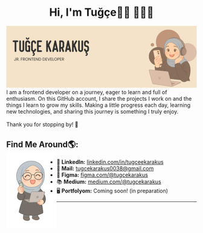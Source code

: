 <h1 align="center" >Hi, I'm Tuğçe👋🏻 👩🏻‍💻</h1>
<img src="images/tugce-karakus-banner.png" alt="banner that says Tuğçe KArakuş -  jr. frontend developer">
<br>
I am a frontend developer on a journey, eager to learn and full of enthusiasm.  
On this GitHub account, I share the projects I work on and the things I learn to grow my skills.  
Making a little progress each day, learning new technologies, and sharing this journey is something I truly enjoy.<br><br>
Thank you for stopping by! 🌱

<h2 id="find-me">Find Me Around🌎: <br><img align="left" height="200" src="images/tugce-karakus-icon.png"></a></h2>


- 💼 **LinkedIn:** [linkedin.com/in/tugceekarakus](https://www.linkedin.com/in/tugceekarakus/)
- 📩 **Mail:** [tugcekarakus0038@gmail.com](mailto:tugcekarakus0038@gmail.com)
- 🎨 **Figma:** [figma.com/@tugcekarakus](https://www.figma.com/@tugcekarakus)
- 📚 **Medium:** [medium.com/@tugcekarakus](https://medium.com/@tugcekarakus)
- 🖥️ **Portfolyom:**  Coming soon! (in preparation)  
<hr>

